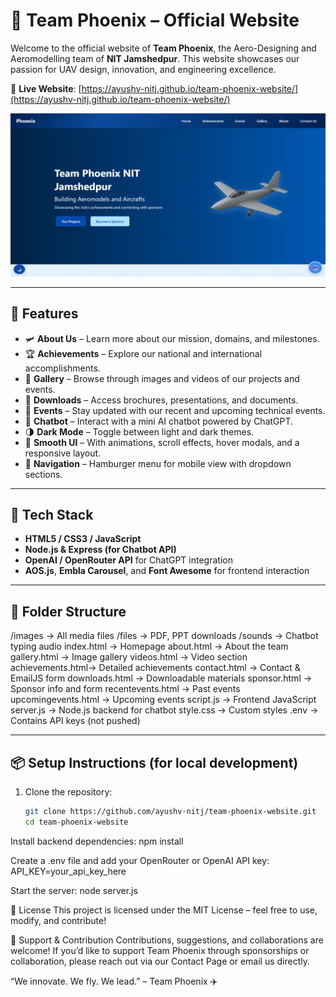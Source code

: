 # 🚀 Team Phoenix – Official Website

Welcome to the official website of **Team Phoenix**, the Aero-Designing and Aeromodelling team of **NIT Jamshedpur**. This website showcases our passion for UAV design, innovation, and engineering excellence.

🔗 **Live Website**: [https://ayushv-nitj.github.io/team-phoenix-website/](https://ayushv-nitj.github.io/team-phoenix-website/)

![Team Phoenix Website Preview](images/demo.png)


---

## 📌 Features

- 🛩️ **About Us** – Learn more about our mission, domains, and milestones.
- 🏆 **Achievements** – Explore our national and international accomplishments.
- 📸 **Gallery** – Browse through images and videos of our projects and events.
- 📂 **Downloads** – Access brochures, presentations, and documents.
- 📅 **Events** – Stay updated with our recent and upcoming technical events.
- 💬 **Chatbot** – Interact with a mini AI chatbot powered by ChatGPT.
- 🌗 **Dark Mode** – Toggle between light and dark themes.
- 📜 **Smooth UI** – With animations, scroll effects, hover modals, and a responsive layout.
- 🧭 **Navigation** – Hamburger menu for mobile view with dropdown sections.

---

## 🧠 Tech Stack

- **HTML5 / CSS3 / JavaScript**
- **Node.js & Express (for Chatbot API)**
- **OpenAI / OpenRouter API** for ChatGPT integration
- **AOS.js**, **Embla Carousel**, and **Font Awesome** for frontend interaction

---

## 📁 Folder Structure

/images → All media files
/files → PDF, PPT downloads
/sounds → Chatbot typing audio
index.html → Homepage
about.html → About the team
gallery.html → Image gallery
videos.html → Video section
achievements.html→ Detailed achievements
contact.html → Contact & EmailJS form
downloads.html → Downloadable materials
sponsor.html → Sponsor info and form
recentevents.html → Past events
upcomingevents.html → Upcoming events
script.js → Frontend JavaScript
server.js → Node.js backend for chatbot
style.css → Custom styles
.env → Contains API keys (not pushed)

---

## 📦 Setup Instructions (for local development)

1. Clone the repository:
   ```bash
   git clone https://github.com/ayushv-nitj/team-phoenix-website.git
   cd team-phoenix-website

Install backend dependencies:
npm install

Create a .env file and add your OpenRouter or OpenAI API key:
API_KEY=your_api_key_here


Start the server:
node server.js


📄 License
This project is licensed under the MIT License – feel free to use, modify, and contribute!

🙌 Support & Contribution
Contributions, suggestions, and collaborations are welcome! If you’d like to support Team Phoenix through sponsorships or collaboration, please reach out via our Contact Page or email us directly.

“We innovate. We fly. We lead.” – Team Phoenix ✈️